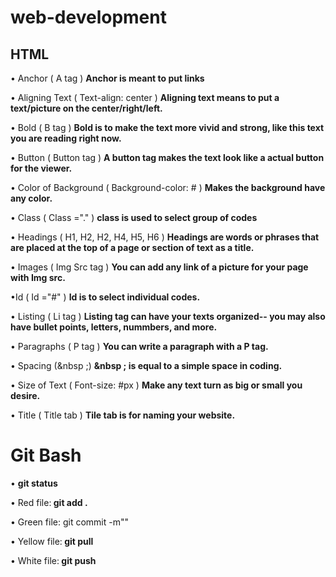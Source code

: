# web-development
## HTML

 • Anchor ( A tag )
<b> Anchor is meant to put links</b>
 
 
 • Aligning Text ( Text-align: center )
<b> Aligning text means to put a text/picture on the center/right/left. </b>

 
 • Bold ( B tag )
 <b> Bold is to make the text more vivid and strong, like this text you are reading right now. </b>
 
 • Button ( Button tag )
 <b> A button tag makes the text look like a actual button for the viewer. </b>
 
 • Color of Background ( Background-color: # )
 <b> Makes the background have any color. </b>
 
 • Class ( Class ="." )
 <b> class is used to select group of codes</b>
 
 • Headings ( H1, H2, H2, H4, H5, H6 )
 <b> Headings are words or phrases that are placed at the top of a page or section of text as a title. </b>
 
 • Images ( Img Src tag )
 <b> You can add any link of a picture for your page with Img src. </b>  

  •Id ( Id ="#" )
 <b> Id is to select individual codes.</b> 
 
 • Listing ( Li tag )
 <b> Listing tag can have your texts organized-- you may also have bullet points, letters, nummbers, and more. </b>
 
 • Paragraphs ( P tag )
 <b> You can write a paragraph with a P tag. </b>
 
 • Spacing (&nbsp ;)
<b> &nbsp ; is equal to a simple space in coding.</b>
 
 • Size of Text ( Font-size: #px )
 <b> Make any text turn as big or small you desire. </b>
 
 • Title ( Title tab )
 <b> Tile tab is for naming your website. </b>

<h1> Git Bash </h1>

• <b> git status </b>

• Red file:<b> git add .</b>

• Green file: git commit -m""

• Yellow file:<b> git pull</b>

• White file:<b> git push<b>
